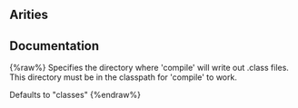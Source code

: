 ## Arities


## Documentation
{%raw%}
Specifies the directory where 'compile' will write out .class
  files. This directory must be in the classpath for 'compile' to
  work.

  Defaults to "classes"
{%endraw%}
